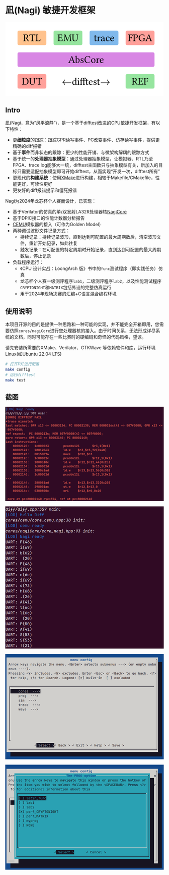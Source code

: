 # 凪(Nagi) 敏捷开发框架

![](doc/imgs/nagi_arch.png)

## Intro

凪(Nagi，意为“风平浪静”)，是一个基于difftest改进的CPU敏捷开发框架，有以下特性：
- 更**细粒度**的跟踪：跟踪GPR读写事件、PC改变事件、访存读写事件，提供更精确的diff报错
- 基于**事件**而非状态的跟踪：更少的性能开销、与微架构解耦的跟踪方式
- 基于统一的**处理器抽象模型**：通过处理器抽象模型，让模拟器、RTL乃至FPGA、trace log能够大一统，difftest主函数只与抽象模型有关，新加入的目标只需要适配抽象模型即可开始difftest，从而实现“开发一次，difftest所有”
- 更现代的**构建系统**：使用[XMake](https://xmake.io/)进行构建，相较于Makefile/CMakefile，性能更好，可读性更好
- 更友好的diff报错提示和僵死报错

Nagi为2024年龙芯杯个人赛而设计，已实现：
- 基于Verilator的仿真的单/双发射LA32R处理器核[NagiCore](https://github.com/MrAMS/NagiCore)
- 基于DPIC接口的性能计数器分析报告
- [CEMU](https://github.com/cyyself/cemu)模拟器的接入（可作为Golden Model）
- 两种调试波形文件记录方式：
  - 持续记录：持续记录波形，直到达到可配置的最大周期数后，清空波形文件，重新开始记录，如此往复
  - 触发记录：在可配置的特定周期时开始记录，直到达到可配置的最大周期数后，停止记录
- 负载程序运行：
  - 《CPU 设计实战：LoongArch 版》书中的`func`测试程序（即实践任务）仿真
  - 龙芯杯个人赛一级测评程序`lab1`，二级测评程序`lab2`，以及性能测试程序`CRYPTONIGHT`和`MATRIX`包括外设的完整仿真运行
  - 用于2024年现场决赛的汇编+C语言混合编程环境

## 使用说明

本项目开源的目的是提供一种思路和一种可能的实现，并不能完全开箱即用，您需要仿照`cores/nagiCore`进行您处理器核的接入。由于时间关系，无法形成详尽系统的文档，同时可能存在一些比赛时的硬编码和奇怪的代码风格，望谅。

请先安装所需要的XMake、Verilator、GTKWave 等依赖软件和库，运行环境Linux(如Ubuntu 22.04 LTS)

```bash
# 打开TUI进行配置
make config
# 运行difftest
make test
```

## 截图

![](doc/imgs/nagi_error_difftest.png)

![](doc/imgs/nagi_run_lab2.png)

![](doc/imgs/menuconfig.png)

![](doc/imgs/menuconfig2.png)
